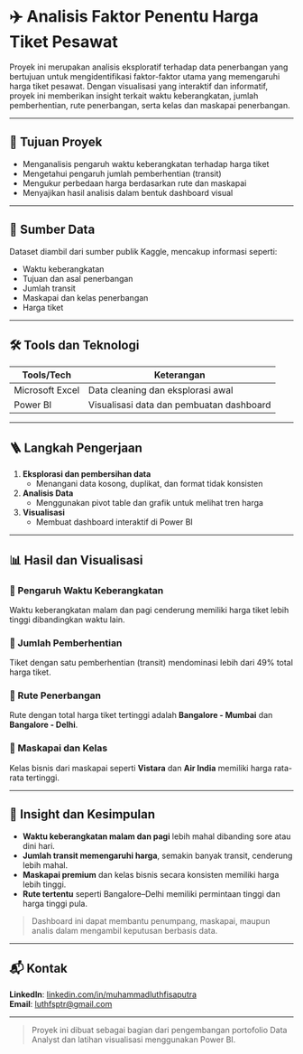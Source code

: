 # ✈️ Analisis Faktor Penentu Harga Tiket Pesawat

Proyek ini merupakan analisis eksploratif terhadap data penerbangan yang bertujuan untuk mengidentifikasi faktor-faktor utama yang memengaruhi harga tiket pesawat. Dengan visualisasi yang interaktif dan informatif, proyek ini memberikan insight terkait waktu keberangkatan, jumlah pemberhentian, rute penerbangan, serta kelas dan maskapai penerbangan.

---

## 🎯 Tujuan Proyek

- Menganalisis pengaruh waktu keberangkatan terhadap harga tiket
- Mengetahui pengaruh jumlah pemberhentian (transit)
- Mengukur perbedaan harga berdasarkan rute dan maskapai
- Menyajikan hasil analisis dalam bentuk dashboard visual

---

## 📌 Sumber Data

Dataset diambil dari sumber publik Kaggle, mencakup informasi seperti:
- Waktu keberangkatan
- Tujuan dan asal penerbangan
- Jumlah transit
- Maskapai dan kelas penerbangan
- Harga tiket

---

## 🛠️ Tools dan Teknologi

| Tools/Tech      | Keterangan                                  |
|-----------------|----------------------------------------------|
| Microsoft Excel | Data cleaning dan eksplorasi awal            |
| Power BI        | Visualisasi data dan pembuatan dashboard     |

---

## 🪜 Langkah Pengerjaan

1. **Eksplorasi dan pembersihan data**
   - Menangani data kosong, duplikat, dan format tidak konsisten
2. **Analisis Data**
   - Menggunakan pivot table dan grafik untuk melihat tren harga
3. **Visualisasi**
   - Membuat dashboard interaktif di Power BI

---

## 📊 Hasil dan Visualisasi

### 🔹 Pengaruh Waktu Keberangkatan
Waktu keberangkatan malam dan pagi cenderung memiliki harga tiket lebih tinggi dibandingkan waktu lain.

### 🔹 Jumlah Pemberhentian
Tiket dengan satu pemberhentian (transit) mendominasi lebih dari 49% total harga tiket.

### 🔹 Rute Penerbangan
Rute dengan total harga tiket tertinggi adalah **Bangalore - Mumbai** dan **Bangalore - Delhi**.

### 🔹 Maskapai dan Kelas
Kelas bisnis dari maskapai seperti **Vistara** dan **Air India** memiliki harga rata-rata tertinggi.

---

## 📌 Insight dan Kesimpulan

- **Waktu keberangkatan malam dan pagi** lebih mahal dibanding sore atau dini hari.
- **Jumlah transit memengaruhi harga**, semakin banyak transit, cenderung lebih mahal.
- **Maskapai premium** dan kelas bisnis secara konsisten memiliki harga lebih tinggi.
- **Rute tertentu** seperti Bangalore–Delhi memiliki permintaan tinggi dan harga tinggi pula.

> Dashboard ini dapat membantu penumpang, maskapai, maupun analis dalam mengambil keputusan berbasis data.

---

## 📬 Kontak
  
**LinkedIn**: [linkedin.com/in/muhammadluthfisaputra](https://linkedin.com/in/muhammadluthfisaputra1926h)  
**Email**: luthfsptr@gmail.com  

---

> Proyek ini dibuat sebagai bagian dari pengembangan portofolio Data Analyst dan latihan visualisasi menggunakan Power BI.
